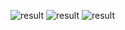![result](https://github.com/Efmprof/gcode-generator-cb/blob/master/result_1.png?raw=true)
![result](https://github.com/Efmprof/gcode-generator-cb/blob/master/result_2.png?raw=true)
![result](https://github.com/Efmprof/gcode-generator-cb/blob/master/result_3.png?raw=true)